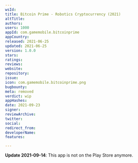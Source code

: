 ```yaml
---
wsId: 
title: Bitcoin Prime - Robotics Cryptocurrency (2021)
altTitle: 
authors: 
users: 1000
appId: com.gamemobile.bitcoinprime
appCountry: 
released: 2021-06-25
updated: 2021-06-25
version: 1.0.0
stars: 
ratings: 
reviews: 
website: 
repository: 
issue: 
icon: com.gamemobile.bitcoinprime.png
bugbounty: 
meta: removed
verdict: wip
appHashes: 
date: 2021-09-23
signer: 
reviewArchive: 
twitter: 
social: 
redirect_from: 
developerName: 
features: 

---
```


**Update 2021-09-14**: This app is not on the Play Store anymore.
